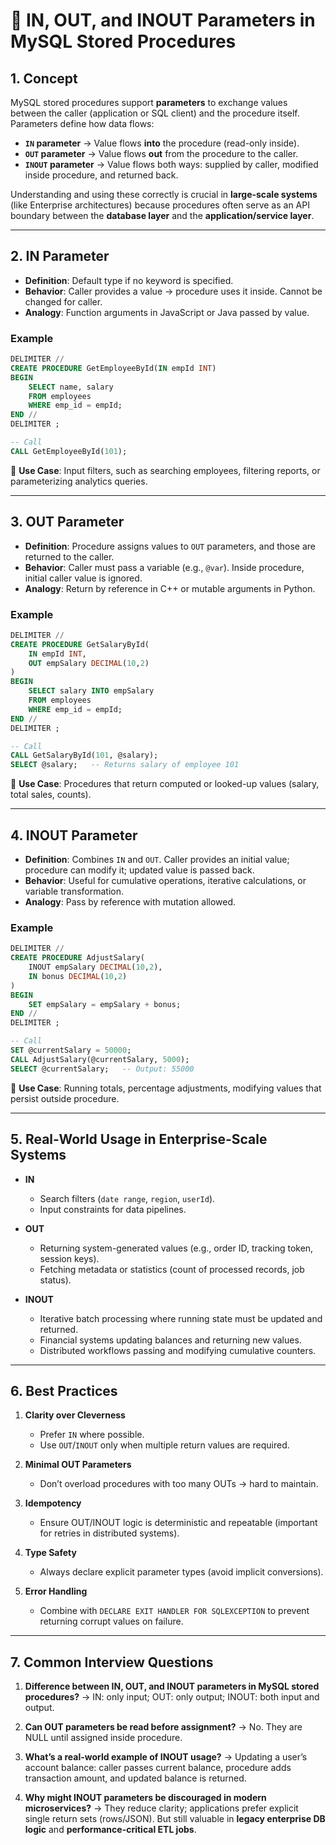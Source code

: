 
# 🔷 IN, OUT, and INOUT Parameters in MySQL Stored Procedures

## 1. Concept

MySQL stored procedures support **parameters** to exchange values between the caller (application or SQL client) and the procedure itself. Parameters define how data flows:

* **`IN` parameter** → Value flows **into** the procedure (read-only inside).
* **`OUT` parameter** → Value flows **out** from the procedure to the caller.
* **`INOUT` parameter** → Value flows both ways: supplied by caller, modified inside procedure, and returned back.

Understanding and using these correctly is crucial in **large-scale systems** (like Enterprise architectures) because procedures often serve as an API boundary between the **database layer** and the **application/service layer**.

---

## 2. IN Parameter

* **Definition**: Default type if no keyword is specified.
* **Behavior**: Caller provides a value → procedure uses it inside. Cannot be changed for caller.
* **Analogy**: Function arguments in JavaScript or Java passed by value.

### Example

```sql
DELIMITER //
CREATE PROCEDURE GetEmployeeById(IN empId INT)
BEGIN
    SELECT name, salary
    FROM employees
    WHERE emp_id = empId;
END //
DELIMITER ;

-- Call
CALL GetEmployeeById(101);
```

📌 **Use Case**: Input filters, such as searching employees, filtering reports, or parameterizing analytics queries.

---

## 3. OUT Parameter

* **Definition**: Procedure assigns values to `OUT` parameters, and those are returned to the caller.
* **Behavior**: Caller must pass a variable (e.g., `@var`). Inside procedure, initial caller value is ignored.
* **Analogy**: Return by reference in C++ or mutable arguments in Python.

### Example

```sql
DELIMITER //
CREATE PROCEDURE GetSalaryById(
    IN empId INT,
    OUT empSalary DECIMAL(10,2)
)
BEGIN
    SELECT salary INTO empSalary
    FROM employees
    WHERE emp_id = empId;
END //
DELIMITER ;

-- Call
CALL GetSalaryById(101, @salary);
SELECT @salary;   -- Returns salary of employee 101
```

📌 **Use Case**: Procedures that return computed or looked-up values (salary, total sales, counts).

---

## 4. INOUT Parameter

* **Definition**: Combines `IN` and `OUT`. Caller provides an initial value; procedure can modify it; updated value is passed back.
* **Behavior**: Useful for cumulative operations, iterative calculations, or variable transformation.
* **Analogy**: Pass by reference with mutation allowed.

### Example

```sql
DELIMITER //
CREATE PROCEDURE AdjustSalary(
    INOUT empSalary DECIMAL(10,2),
    IN bonus DECIMAL(10,2)
)
BEGIN
    SET empSalary = empSalary + bonus;
END //
DELIMITER ;

-- Call
SET @currentSalary = 50000;
CALL AdjustSalary(@currentSalary, 5000);
SELECT @currentSalary;   -- Output: 55000
```

📌 **Use Case**: Running totals, percentage adjustments, modifying values that persist outside procedure.

---

## 5. Real-World Usage in Enterprise-Scale Systems

* **IN**

  * Search filters (`date range`, `region`, `userId`).
  * Input constraints for data pipelines.

* **OUT**

  * Returning system-generated values (e.g., order ID, tracking token, session keys).
  * Fetching metadata or statistics (count of processed records, job status).

* **INOUT**

  * Iterative batch processing where running state must be updated and returned.
  * Financial systems updating balances and returning new values.
  * Distributed workflows passing and modifying cumulative counters.

---

## 6. Best Practices

1. **Clarity over Cleverness**

   * Prefer `IN` where possible.
   * Use `OUT`/`INOUT` only when multiple return values are required.

2. **Minimal OUT Parameters**

   * Don’t overload procedures with too many OUTs → hard to maintain.

3. **Idempotency**

   * Ensure OUT/INOUT logic is deterministic and repeatable (important for retries in distributed systems).

4. **Type Safety**

   * Always declare explicit parameter types (avoid implicit conversions).

5. **Error Handling**

   * Combine with `DECLARE EXIT HANDLER FOR SQLEXCEPTION` to prevent returning corrupt values on failure.

---

## 7. Common Interview Questions

1. **Difference between IN, OUT, and INOUT parameters in MySQL stored procedures?**
   → IN: only input; OUT: only output; INOUT: both input and output.

2. **Can OUT parameters be read before assignment?**
   → No. They are NULL until assigned inside procedure.

3. **What’s a real-world example of INOUT usage?**
   → Updating a user’s account balance: caller passes current balance, procedure adds transaction amount, and updated balance is returned.

4. **Why might INOUT parameters be discouraged in modern microservices?**
   → They reduce clarity; applications prefer explicit single return sets (rows/JSON). But still valuable in **legacy enterprise DB logic** and **performance-critical ETL jobs**.




